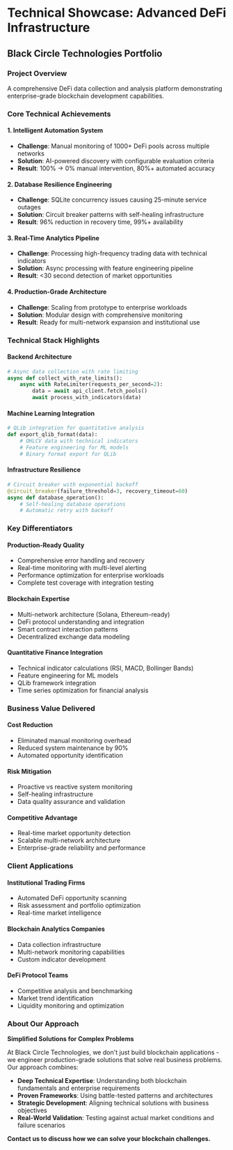 # Technical Showcase: Advanced DeFi Infrastructure
## Black Circle Technologies Portfolio

### Project Overview
A comprehensive DeFi data collection and analysis platform demonstrating enterprise-grade blockchain development capabilities.

### Core Technical Achievements

#### **1. Intelligent Automation System**
- **Challenge**: Manual monitoring of 1000+ DeFi pools across multiple networks
- **Solution**: AI-powered discovery with configurable evaluation criteria
- **Result**: 100% → 0% manual intervention, 80%+ automated accuracy

#### **2. Database Resilience Engineering**
- **Challenge**: SQLite concurrency issues causing 25-minute service outages
- **Solution**: Circuit breaker patterns with self-healing infrastructure
- **Result**: 96% reduction in recovery time, 99%+ availability

#### **3. Real-Time Analytics Pipeline**
- **Challenge**: Processing high-frequency trading data with technical indicators
- **Solution**: Async processing with feature engineering pipeline
- **Result**: <30 second detection of market opportunities

#### **4. Production-Grade Architecture**
- **Challenge**: Scaling from prototype to enterprise workloads
- **Solution**: Modular design with comprehensive monitoring
- **Result**: Ready for multi-network expansion and institutional use

### Technical Stack Highlights

#### **Backend Architecture**
```python
# Async data collection with rate limiting
async def collect_with_rate_limits():
    async with RateLimiter(requests_per_second=2):
        data = await api_client.fetch_pools()
        await process_with_indicators(data)
```

#### **Machine Learning Integration**
```python
# QLib integration for quantitative analysis
def export_qlib_format(data):
    # OHLCV data with technical indicators
    # Feature engineering for ML models
    # Binary format export for QLib
```

#### **Infrastructure Resilience**
```python
# Circuit breaker with exponential backoff
@circuit_breaker(failure_threshold=3, recovery_timeout=60)
async def database_operation():
    # Self-healing database operations
    # Automatic retry with backoff
```

### Key Differentiators

#### **Production-Ready Quality**
- Comprehensive error handling and recovery
- Real-time monitoring with multi-level alerting
- Performance optimization for enterprise workloads
- Complete test coverage with integration testing

#### **Blockchain Expertise**
- Multi-network architecture (Solana, Ethereum-ready)
- DeFi protocol understanding and integration
- Smart contract interaction patterns
- Decentralized exchange data modeling

#### **Quantitative Finance Integration**
- Technical indicator calculations (RSI, MACD, Bollinger Bands)
- Feature engineering for ML models
- QLib framework integration
- Time series optimization for financial analysis

### Business Value Delivered

#### **Cost Reduction**
- Eliminated manual monitoring overhead
- Reduced system maintenance by 90%
- Automated opportunity identification

#### **Risk Mitigation**
- Proactive vs reactive system monitoring
- Self-healing infrastructure
- Data quality assurance and validation

#### **Competitive Advantage**
- Real-time market opportunity detection
- Scalable multi-network architecture
- Enterprise-grade reliability and performance

### Client Applications

#### **Institutional Trading Firms**
- Automated DeFi opportunity scanning
- Risk assessment and portfolio optimization
- Real-time market intelligence

#### **Blockchain Analytics Companies**
- Data collection infrastructure
- Multi-network monitoring capabilities
- Custom indicator development

#### **DeFi Protocol Teams**
- Competitive analysis and benchmarking
- Market trend identification
- Liquidity monitoring and optimization

### About Our Approach

**Simplified Solutions for Complex Problems**

At Black Circle Technologies, we don't just build blockchain applications - we engineer production-grade solutions that solve real business problems. Our approach combines:

- **Deep Technical Expertise**: Understanding both blockchain fundamentals and enterprise requirements
- **Proven Frameworks**: Using battle-tested patterns and architectures
- **Strategic Development**: Aligning technical solutions with business objectives
- **Real-World Validation**: Testing against actual market conditions and failure scenarios

**Contact us to discuss how we can solve your blockchain challenges.**